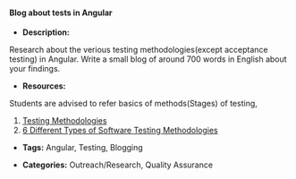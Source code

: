 #### Blog about tests in Angular


- **Description:**

Research about the verious testing methodologies(except acceptance testing) in Angular.
Write a small blog of around 700 words in English about your findings.

- **Resources:**

Students are advised to refer basics of methods(Stages) of testing,

  1. [Testing Methodologies](https://www.inflectra.com/ideas/topic/testing-methodologies.aspx)
  2. [6 Different Types of Software Testing Methodologies](http://click-labs.com/6-different-types-software-testing-methodologies/)


- **Tags:** Angular, Testing, Blogging

- **Categories:** Outreach/Research, Quality Assurance
